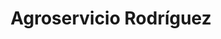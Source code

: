 ---
title: "Agroservicio Rodríguez"
url: /san-antonio-pajonal/agroservicio-rodriguez/
shop: Landwirtschaftlich
---